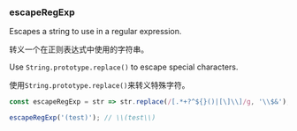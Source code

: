 ### escapeRegExp

Escapes a string to use in a regular expression.

转义一个在正则表达式中使用的字符串。

Use `String.prototype.replace()` to escape special characters.

使用`String.prototype.replace()`来转义特殊字符。

```js
const escapeRegExp = str => str.replace(/[.*+?^${}()|[\]\\]/g, '\\$&');
```

```js
escapeRegExp('(test)'); // \\(test\\)
```
